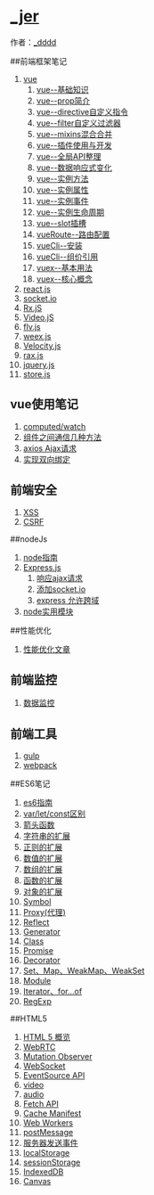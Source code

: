 # [_jer]()

作者：[_dddd](http://www.isyxf.com)
<!-- [ditto:searchbar] -->
##前端框架笔记
1. [vue](#docs/vueJs/lib_vueJs)
	1. [vue--基础知识](#docs/vueJs/lib_vueJs_base)
	1. [vue--prop简介](#docs/vueJs/lib_vueJs_props)
	1. [vue--directive自定义指令](#docs/vueJs/lib_vueJs_directive)
	1. [vue--filter自定义过滤器](#docs/vueJs/lib_vueJs_filter)
	1. [vue--mixins混合合并](#docs/vueJs/lib_vueJs_mixins)
	1. [vue--插件使用与开发](#docs/vueJs/lib_vueJs_plugin)
	1. [vue--全局API整理](#docs/vueJs/lib_vueJs_glbObj)
	1. [vue--数据响应式变化](#docs/vueJs/lib_vueJs_response)
	1. [vue--实例方法](#docs/vueJs/lib_vueJs_objFn)
	1. [vue--实例属性](#docs/vueJs/lib_vueJs_objProp)
	1. [vue--实例事件](#docs/vueJs/lib_vueJs_objEvent)
	1. [vue--实例生命周期](#docs/vueJs/lib_vueJs_lifeCycle)
	1. [vue--slot插槽](#docs/vueJs/lib_vueJs_slot)
	1. [vueRoute--路由配置](#docs/vueJs/lib_vueJs_router)
	1. [vueCli--安装](#docs/vueCli/lib_vuecli_install)
	1. [vueCli--组价引用](#docs/vueCli/lib_vuecli_components)
	1. [vuex--基本用法](#docs/vuex/vuex_info)
	1. [vuex--核心概念](#docs/vuex/vuex_diff)
1. [react.js](#docs/lib_reactJs)
1. [socket.io](#docs/lib_socket_IO)
1. [Rx.jS](#docs/lib_RxJS)
1. [Video.jS](#docs/lib_VideoJS)
1. [flv.js](#docs/lib_flvJs)
1. [weex.js](#docs/lib_weex)
1. [Velocity.js](#docs/lib_velocity)
1. [rax.js](#docs/lib_rax)
1. [jquery.js](#docs/lib_jquery)
1. [store.js](#docs/lib_store)


## vue使用笔记
1. [computed/watch](#docs/vueNotebook/cw)
1. [组件之间通信几种方法](#docs/vueNotebook/message)
1. [axios Ajax请求](#docs/vueNotebook/axios)
1. [实现双向绑定](#docs/vueNotebook/mvvm)


## 前端安全
1. [XSS](#docs/security/xss)
1. [CSRF](#docs/security/csrf)


<!-- ## http
1. [http缓存](#docs/http/hc) -->


##nodeJs
1. [node指南](#docs/node/node_info)
1. [Express.js](#docs/node/lib_Express_des)
    1. [响应ajax请求](#docs/node/lib_Express_post)
    1. [添加socket.io](#docs/node/lib_Express_socketio)
    1. [express 允许跨域](#docs/node/lib_Express_cors)
1. [node实用模块](#docs/node/node_module)


##性能优化
1. [性能优化文章](#docs/optimal)


## 前端监控
1. [数据监控](#docs/data_watch)


## 前端工具
1. [gulp](#docs/tool/gulp_info)
1. [webpack](#docs/tool/webpack)


##ES6笔记
1. [es6指南](#docs/es6/es6_info)
1. [var/let/const区别](#docs/es6/es6_var_let_const)
1. [箭头函数](#docs/es6/es6_function_jt)
1. [字符串的扩展](#docs/es6/es6_string)
1. [正则的扩展](#docs/es6/es6_regex)
1. [数值的扩展](#docs/es6/es6_number)
1. [数组的扩展](#docs/es6/es6_array)
1. [函数的扩展](#docs/es6/es6_function)
1. [对象的扩展](#docs/es6/es6_object)
1. [Symbol](#docs/es6/es6_symbol)
1. [Proxy(代理)](#docs/es6/es6_proxy)
1. [Reflect](#docs/es6/es6_reflect)
1. [Generator](#docs/es6/es6_generator)
1. [Class](#docs/es6/es6_class)
1. [Promise](#docs/es6/es6_promise)
1. [Decorator](#docs/es6/es6_decorator)
1. [Set、Map、WeakMap、WeakSet](#docs/es6/es6_decorator)
1. [Module](#docs/es6/es6_module)
1. [Iterator、for...of](#docs/es6/es6_Iterator_for_of)
1. [RegExp](#docs/es5/es5_RegExp)


##HTML5
1. [HTML 5 概览](#docs/html5/outline)
1. [WebRTC](#docs/html5/webrtc)
1. [Mutation Observer](#docs/html5/mutation_observer)
1. [WebSocket](#docs/html5/webSocket)
1. [EventSource API](#docs/html5/eventSource)
1. [video](#docs/html5/video)
1. [audio](#docs/html5/audio)
1. [Fetch API](#docs/html5/fetch)
1. [Cache Manifest](#docs/html5/manifest)
1. [Web Workers](#docs/html5/web_workers)
1. [postMessage](#docs/html5/postMessage)
1. [服务器发送事件](#docs/html5/server_sent)
1. [localStorage](#docs/html5/localStorage)
1. [sessionStorage](#docs/html5/sessionStorage)
1. [IndexedDB](#docs/html5/indexedDB)
1. [Canvas](#docs/html5/canvas)

